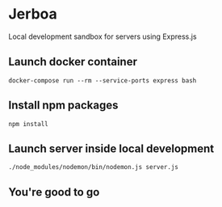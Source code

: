 # Jerboa
Local development sandbox for servers using Express.js

## Launch docker container
`docker-compose run --rm --service-ports express bash`

## Install npm packages
`npm install`

## Launch server inside local development
`./node_modules/nodemon/bin/nodemon.js server.js`

## You're good to go
